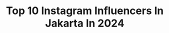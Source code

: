 ---
title: Top 10 Instagram Influencers In Jakarta In 2024
description: >-
  Find top Instagram influencers in Jakarta in 2024. Most popular hashtags: #coffee #jakarta #ootd.
platform: Instagram
hits: 2536
text_top: Analyze the best Instagram accounts on inBeat.
text_bottom: inBeat aggregates 2536 Instagram influencers like this in Jakarta, Indonesia for you to collaborate.
profiles:
  - username: "explore_jakarta"
    fullname: >-
      JAKARTA
    bio: >-
      Jakarta on Instagram. Tag your Jakarta experience #explorejakarta to give us permission to feature
    location: "Indonesia"
    followers: 155392
    engagement: 123
    commentsToLikes: 0.010955
    id: ck0ueep11l46d0i19fbxue71q
    verified: false
    hashtags: "#explorejakarta, #otwjalanjalan, #hyundaiiims2023, #loveblacklivecolourfullives"
  - username: "jakarta"
    fullname: >-
      Jakarta
    bio: >-
      Your insider guide to Jakarta: Hidden gems, rising stars, beyond the guidebooks. Foods, Film, and a sprinkle of public policy.
    location: "Indonesia"
    followers: 75949
    engagement: 21
    commentsToLikes: 0.075175
    id: ck6txln6dyiej0j71z1orgy6x
    verified: false
    hashtags: "#jakartastaycationguide, #jakartafooddiary, #findyourshangrila, #jakarta"
  - username: "feed_jakarta"
    fullname: >-
      JAKARTA
    bio: >-
      Yang harus kamu tau di #jakarta hari ini 👊  ⁣⁣  Paid Promote ⤵️⁣⁣  WA: 0838-7273-3060
    location: "Indonesia"
    followers: 189268
    engagement: 57
    commentsToLikes: 0.007556
    id: ck0w3owmluikt0i19ay1m4iyb
    verified: false
    hashtags: "#sajete, #infokomjakmania, #pssi, #kulinerjakarta"
  - username: "iswanprtma25_"
    fullname: >-
      25feb
    bio: >-
      JAKARTA
    location: "Indonesia"
    followers: 44524
    engagement: 664
    commentsToLikes: 0.024666
    id: ckap15x59t6ov0i78zilswbzx
    verified: false
    hashtags: "#tiktokviral, #musikbaper, #indonesiatetapberkarya, #musigram"
  - username: "songofmarch"
    fullname: >-
      *Caroline Tan*
    bio: >-
      Create sweet melody through food, fashion & lifestyle #songofmarch 📩: songofmarch@yahoo.com Business inquiries : 0811160770 ☁️: Jakarta, ID
    location: "Indonesia"
    followers: 92356
    engagement: 475
    commentsToLikes: 0.038324
    id: ck5c42u640j6v0i11hwoo73ip
    verified: false
    hashtags: "#foodstyling, #feedfeed, #eatingfortheinsta, #songofmarch"
  - username: "intanlogager"
    fullname: >-
      Kitan
    bio: >-
      Danish-Indonesian Gadis Sampul 2018 | Bali- JKT 📍Currently in Jakarta
    location: "Indonesia"
    followers: 7011
    engagement: 1400
    commentsToLikes: 0.013593
    id: ckf5omkjn2v2o0j23kh8lqrh7
    verified: false
    hashtags: "#style, #ootd, #bali, #fashion"
  - username: "leonareudo"
    fullname: >-
      레오나르도
    bio: >-
      Jakarta 🇮🇩 @ice_idn | CP 0812-1262-6946
    location: "Indonesia"
    followers: 14763
    engagement: 1059
    commentsToLikes: 0.018805
    id: ckf5mm61rugm60j23bbnwcijw
    verified: false
    hashtags: "#cny2023, #happynewyear, #2023, #imase"
  - username: "alfonzheng"
    fullname: >-
      Alfon Zheng アルフォン
    bio: >-
      💪🏻 Certified Fitness Trainer 📷 🎥 @alfonphotographie & @kalyanastudio 🐹 @boyoon_caviary 🐾 @sachishiba_jakarta Business inquiries : @ricoomodels
    location: "Indonesia"
    followers: 16147
    engagement: 1204
    commentsToLikes: 0.040048
    id: ck9whb0ajx3m10j78zg0ij2qr
    verified: false
    hashtags: "#tricep, #hot, #vacation, #swimmingpool"
  - username: "lydiaoey"
    fullname: >-
      Lydia Oey
    bio: >-
      ☕️ a dentist who loves coffee 📍 Jakarta, Indonesia 📞 CP : +62 895-3654-18718 (Wiwie)
    location: "Indonesia"
    followers: 88020
    engagement: 506
    commentsToLikes: 0.045095
    id: ck0u884jh6osw0i19xy175s1q
    verified: false
    hashtags: "#coffeeshopjakartabarat, #bandung, #coffeeshopjaksel, #kotatuajakarta"
  - username: "aqilavviv"
    fullname: >-
      Aqil muhamad affif
    bio: >-
      Photographer, Videographer & Content Creator 📍 Jakarta, Indonesia 🇮🇩 Business WA chat only +6285161164441 __ #ProsaDanRasa
    location: "Indonesia"
    followers: 147737
    engagement: 825
    commentsToLikes: 0.043327
    id: ck0w6l2c193670i1994d0b3yu
    verified: false
    hashtags: "#orabeach, #sunset, #rinjani, #nowayhome"
---